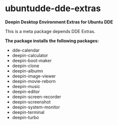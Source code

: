 # ubuntudde-dde-extras
**Deepin Desktop Environment Extras for Ubuntu DDE**

This is a meta package depends DDE Extras.

**The package installs the following packages:**

* dde-calendar
* deepin-calculator
* deepin-boot-maker
* deepin-clone
* deepin-albumn
* deepin-image-viewer
* deepin-movie-reborn
* deepin-music
* deepin-editor
* deepin-screen-recorder
* deepin-screenshot
* deepin-system-monitor
* deepin-terminal
* deepin-turbo
